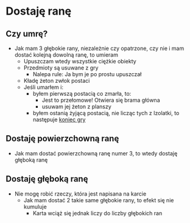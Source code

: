 # Dostaję ranę

## Czy umrę?
- Jak mam 3 głębokie rany, niezależnie czy opatrzone, czy nie i mam dostać kolejną dowolną ranę, to umieram
    - Upuszczam wtedy wszystkie ciężkie obiekty
    - Przedmioty są usuwane z gry
        - Nalepa rule: Ja bym je po prostu upuszczał 
    - Kładę żeton zwłok postaci
    - Jeśli umarłem i:
        - byłem pierwszą postacią co zmarła, to:
            - Jest to przełomowe! Otwiera się brama główna 
            - usuwam jej żeton z planszy 
        - byłem ostanią żyjącą postacią, nie licząc tych z Izolatki, to następuje [koniec gry](../podstawowe-informacje/koniec-gry.md)

## Dostaję powierzchowną ranę
- Jak mam dostać powierzchowną ranę numer 3, to wtedy dostaję głęboką ranę

## Dostaję głęboką ranę
- Nie mogę robić rzeczy, która jest napisana na karcie
    - Jak mam dostać 2 takie same głębokie rany, to efekt się nie kumuluje
        - Karta wciąż się jednak liczy do liczby głębokich ran 